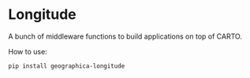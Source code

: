 # Longitude

A bunch of middleware functions to build applications on top of CARTO.

How to use:
```
pip install geographica-longitude
```
